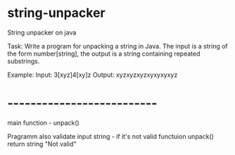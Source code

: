 # string-unpacker
String unpacker on java

Task:
Write a program for unpacking a string in Java. The input is a string of the form number[string], the output is a string containing repeated substrings.

Example:
Input: 3[xyz]4[xy]z
Output: xyzxyzxyzxyxyxyxyz

# --------------------------

main function - unpack()

Pragramm also validate input string - if it's not valid functuion unpack() return string "Not valid"
